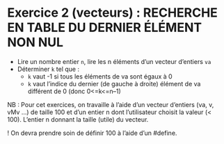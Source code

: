 # Exercice 2 (vecteurs) : RECHERCHE EN TABLE DU DERNIER ÉLÉMENT NON NUL

+ Lire un nombre entier `n`, lire les n éléments d’un vecteur d’entiers `va`
+ Déterminer `k` tel que :
  + `k` vaut -1 si tous les éléments de va sont égaux à 0 
  + `k` vaut l’indice du dernier (de gauche à droite) élément de va différent de 0 (donc 0<=k<=n–1) 

NB : Pour cet exercices, on travaille à l’aide d’un vecteur d’entiers (va, v, vMv …) de taille 100 et d’un
entier n dont l’utilisateur choisit la valeur (< 100). L’entier n donnant la taille (utile) du vecteur.

! On devra prendre soin de définir 100 à l’aide d’un #define.
